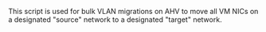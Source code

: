This script is used for bulk VLAN migrations on AHV to move all VM NICs on a designated "source" network to a designated "target" network.
